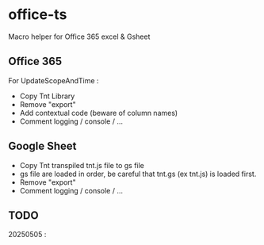 # office-ts
Macro helper for Office 365 excel & Gsheet




## Office 365
For UpdateScopeAndTime : 
- Copy Tnt Library
- Remove "export"
- Add contextual code (beware of column names)
- Comment logging / console / ...

## Google Sheet
- Copy Tnt transpiled tnt.js file to gs file 
- gs file are loaded in order, be careful that tnt.gs (ex tnt.js) is loaded first.
- Remove "export"
- Comment logging / console / ...

## TODO

20250505 : 